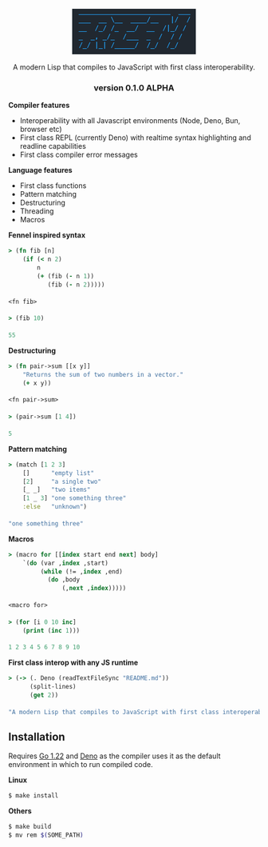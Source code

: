 <p align="center"><img src="logo.png"></p>
<p align="center">A modern Lisp that compiles to JavaScript with first class interoperability.</p>

<h3 align="center">version 0.1.0 ALPHA</h3>

**Compiler features**

- Interoperability with all Javascript environments (Node, Deno, Bun, browser etc)
- First class REPL (currently Deno) with realtime syntax highlighting and readline capabilities
- First class compiler error messages

**Language features**

- First class functions
- Pattern matching
- Destructuring
- Threading
- Macros

**Fennel inspired syntax**

```clojure
> (fn fib [n]
    (if (< n 2)
        n
        (+ (fib (- n 1))
           (fib (- n 2)))))

<fn fib>

> (fib 10)

55
```

**Destructuring**

```clojure
> (fn pair->sum [[x y]]
    "Returns the sum of two numbers in a vector."
    (+ x y))

<fn pair->sum>

> (pair->sum [1 4])

5
```

**Pattern matching**

```clojure
> (match [1 2 3]
    []      "empty list"
    [2]     "a single two"
    [_ _]   "two items"
    [1 _ 3] "one something three"
    :else   "unknown")

"one something three"
```

**Macros**

```clojure
> (macro for [[index start end next] body]
    `(do (var ,index ,start)
         (while (!= ,index ,end)
           (do ,body
               (,next ,index)))))

<macro for>

> (for [i 0 10 inc]
    (print (inc 1)))

1 2 3 4 5 6 7 8 9 10
```

**First class interop with any JS runtime**

```clojure
> (-> (. Deno (readTextFileSync "README.md"))
      (split-lines)
      (get 2))

"A modern Lisp that compiles to JavaScript with first class interoperability."
```

## Installation

Requires [Go 1.22](https://go.dev/dl/) and [Deno](https://deno.com/) as the compiler uses it as the default environment in which to run compiled code.

**Linux**

```bash
$ make install
```

**Others**

```bash
$ make build
$ mv rem $(SOME_PATH)
```

